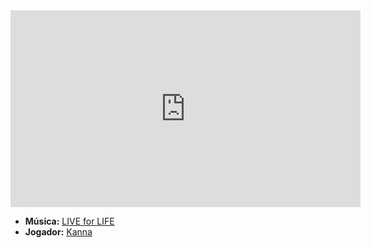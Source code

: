 <iframe width="560" height="315" src="https://www.youtube.com/embed/KHsMv0TIHf0?si=MTPBtb2YD4jd5DkG" title="YouTube video player" frameborder="0" allow="accelerometer; autoplay; clipboard-write; encrypted-media; gyroscope; picture-in-picture; web-share" referrerpolicy="strict-origin-when-cross-origin" allowfullscreen></iframe>

- **Música:** [LIVE for LIFE](../Músicas/LIVE%20for%20LIFE.md)
- **Jogador:** [Kanna](content/Jogadores/Kanna.md)